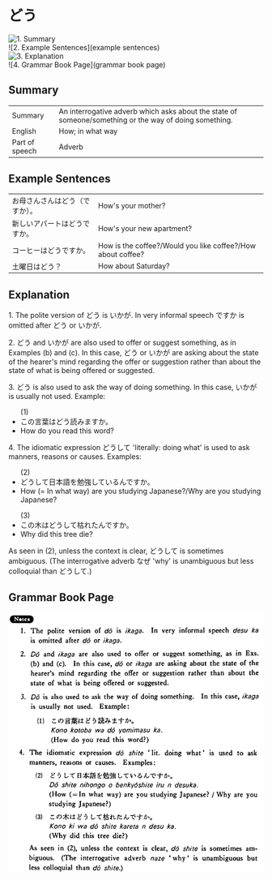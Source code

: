 # どう

![1. Summary](summary)<br>
![2. Example Sentences](example sentences)<br>
![3. Explanation](explanation)<br>
![4. Grammar Book Page](grammar book page)<br>


## Summary

<table><tr>   <td>Summary</td>   <td>An interrogative adverb which asks about the state of someone/something or the way of doing something.</td></tr><tr>   <td>English</td>   <td>How; in what way</td></tr><tr>   <td>Part of speech</td>   <td>Adverb</td></tr></table>

## Example Sentences

<table><tr>   <td>お母さんさんはどう（ですか）。</td>   <td>How's your mother?</td></tr><tr>   <td>新しいアパートはどうですか。</td>   <td>How's your new apartment?</td></tr><tr>   <td>コーヒーはどうですか。</td>   <td>How is the coffee?/Would you like coffee?/How about coffee?</td></tr><tr>   <td>土曜日はどう？</td>   <td>How about Saturday?</td></tr></table>

## Explanation

<p>1. The polite version of <span class="cloze">どう</span> is いかが. In very informal speech ですか is omitted after <span class="cloze">どう</span> or いかが.</p>  <p>2. <span class="cloze">どう</span> and いかが are also used to offer or suggest something, as in Examples (b) and (c). In this case, <span class="cloze">どう</span> or いかが are asking about the state of the hearer's mind regarding the offer or suggestion rather than about the state of what is being offered or suggested.</p>  <p>3. <span class="cloze">どう</span> is also used to ask the way of doing something. In this case, いかが is usually not used. Example:</p>  <ul>(1) <li>この言葉は<span class="cloze">どう</span>読みますか。</li> <li>How do you read this word?</li> </ul>  <p>4. The idiomatic expression <span class="cloze">どう</span>して 'literally: doing what' is used to ask manners, reasons or causes. Examples:</p>  <ul>(2) <li><span class="cloze">どう</span>して日本語を勉強しているんですか。</li> <li>How (= In what way) are you studying Japanese?/Why are you studying Japanese?</li> </ul>  <ul>(3) <li>この木は<span class="cloze">どう</span>して枯れたんですか。</li> <li>Why did this tree die?</li> </ul>  <p>As seen in (2), unless the context is clear, <span class="cloze">どう</span>して is sometimes ambiguous. (The interrogative adverb なぜ 'why' is unambiguous but less colloquial than <span class="cloze">どう</span>して.)</p>

## Grammar Book Page

![](../img/Basicどう.png)

